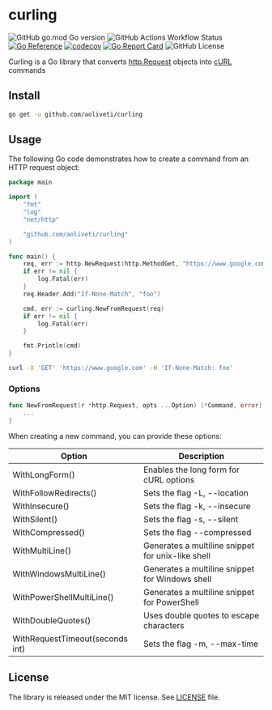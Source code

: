 # curling

![GitHub go.mod Go version](https://img.shields.io/github/go-mod/go-version/aoliveti/curling)
![GitHub Actions Workflow Status](https://img.shields.io/github/actions/workflow/status/aoliveti/curling/go.yml)
[![Go Reference](https://pkg.go.dev/badge/github.com/aoliveti/curling)](https://pkg.go.dev/github.com/aoliveti/curling)
[![codecov](https://codecov.io/gh/aoliveti/curling/graph/badge.svg?token=3L9FOZMEJH)](https://codecov.io/gh/aoliveti/curling)
[![Go Report Card](https://goreportcard.com/badge/github.com/aoliveti/curling)](https://goreportcard.com/report/github.com/aoliveti/curling)
![GitHub License](https://img.shields.io/github/license/aoliveti/curling)

Curling is a Go library that converts [http.Request](https://pkg.go.dev/net/http#Request) objects
into [cURL](https://curl.se/) commands

## Install

```sh
go get -u github.com/aoliveti/curling
```

## Usage

The following Go code demonstrates how to create a command from an HTTP request object:

```go
package main

import (
	"fmt"
	"log"
	"net/http"

	"github.com/aoliveti/curling"
)

func main() {
	req, err := http.NewRequest(http.MethodGet, "https://www.google.com", nil)
	if err != nil {
		log.Fatal(err)
	}
	req.Header.Add("If-None-Match", "foo")

	cmd, err := curling.NewFromRequest(req)
	if err != nil {
		log.Fatal(err)
	}

	fmt.Println(cmd)
}
```

```sh
curl -X 'GET' 'https://www.google.com' -H 'If-None-Match: foo'
```

### Options

```go
func NewFromRequest(r *http.Request, opts ...Option) (*Command, error) {
    ...
}
```

When creating a new command, you can provide these options:

| Option                          | Description                                       |
|---------------------------------|---------------------------------------------------|
| WithLongForm()                  | Enables the long form for cURL options            |
| WithFollowRedirects()           | Sets the flag -L, --location                      |
| WithInsecure()                  | Sets the flag -k, --insecure                      |
| WithSilent()                    | Sets the flag -s, --silent                        |
| WithCompressed()                | Sets the flag --compressed                        |
| WithMultiLine()                 | Generates a multiline snippet for unix-like shell |
| WithWindowsMultiLine()          | Generates a multiline snippet for Windows shell   |
| WithPowerShellMultiLine()       | Generates a multiline snippet for PowerShell      |
| WithDoubleQuotes()              | Uses double quotes to escape characters           |
| WithRequestTimeout(seconds int) | Sets the flag -m, --max-time                      |

## License

The library is released under the MIT license. See [LICENSE](LICENSE) file.